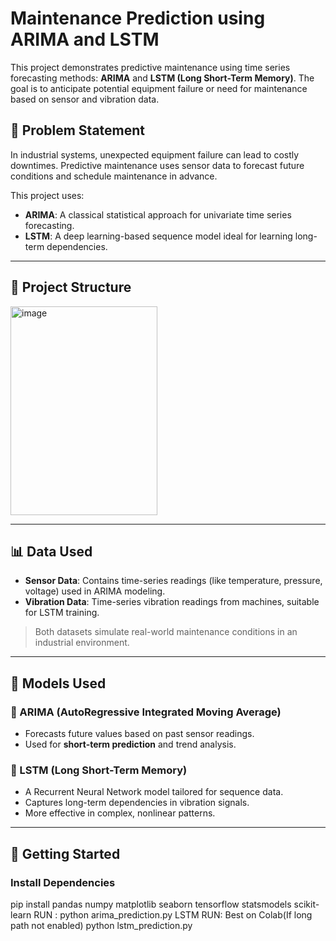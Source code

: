 # Maintenance Prediction using ARIMA and LSTM

This project demonstrates predictive maintenance using time series forecasting methods: **ARIMA** and **LSTM (Long Short-Term Memory)**. The goal is to anticipate potential equipment failure or need for maintenance based on sensor and vibration data.

## 🔧 Problem Statement

In industrial systems, unexpected equipment failure can lead to costly downtimes. Predictive maintenance uses sensor data to forecast future conditions and schedule maintenance in advance.

This project uses:
- **ARIMA**: A classical statistical approach for univariate time series forecasting.
- **LSTM**: A deep learning-based sequence model ideal for learning long-term dependencies.

---

## 📁 Project Structure

<img width="235" height="334" alt="image" src="https://github.com/user-attachments/assets/9428e9d3-fecc-428d-ba65-fa994c28d13d" />


---

## 📊 Data Used

- **Sensor Data**: Contains time-series readings (like temperature, pressure, voltage) used in ARIMA modeling.
- **Vibration Data**: Time-series vibration readings from machines, suitable for LSTM training.

> Both datasets simulate real-world maintenance conditions in an industrial environment.

---

## 🧠 Models Used

### 🔹 ARIMA (AutoRegressive Integrated Moving Average)
- Forecasts future values based on past sensor readings.
- Used for **short-term prediction** and trend analysis.

### 🔹 LSTM (Long Short-Term Memory)
- A Recurrent Neural Network model tailored for sequence data.
- Captures long-term dependencies in vibration signals.
- More effective in complex, nonlinear patterns.

---

## 🚀 Getting Started

### Install Dependencies

pip install pandas numpy matplotlib seaborn tensorflow statsmodels scikit-learn
RUN :
python arima_prediction.py
LSTM RUN:
Best on Colab(If long path not enabled)
python lstm_prediction.py


